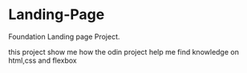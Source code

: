 # Landing-Page
Foundation Landing page Project.

this project show me how the odin project help me find knowledge on html,css and flexbox